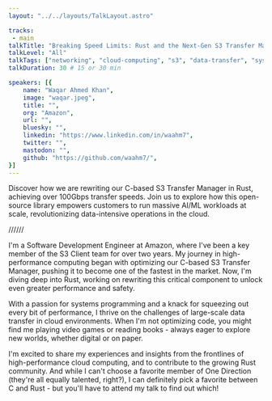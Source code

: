 ```yaml
---
layout: "../../layouts/TalkLayout.astro"

tracks: 
 - main
talkTitle: "Breaking Speed Limits: Rust and the Next-Gen S3 Transfer Manager"
talkLevel: "All"
talkTags: ["networking", "cloud-computing", "s3", "data-transfer", "systems-programming", "c-to-rust", "optimization", "rust", "performance"]
talkDuration: 30 # 15 or 30 min

speakers: [{
    name: "Waqar Ahmed Khan",
    image: "waqar.jpeg",
    title: "",
    org: "Amazon",
    url: "",
    bluesky: "",
    linkedin: "https://www.linkedin.com/in/waahm7",
    twitter: "",
    mastodon: "",
    github: "https://github.com/waahm7/",
}]
---
```


Discover how we are rewriting our C-based S3 Transfer Manager in Rust, achieving over 100Gbps transfer speeds. Join us to explore how this open-source library empowers customers to run massive AI/ML workloads at scale, revolutionizing data-intensive operations in the cloud.

////// <!-- sepatator between abstract and bio -->

I'm a Software Development Engineer at Amazon, where I've been a key member of the S3 Client team for over two years. My journey in high-performance computing began with optimizing our C-based S3 Transfer Manager, pushing it to become one of the fastest in the market. Now, I'm diving deep into Rust, working on rewriting this critical component to unlock even greater performance and safety.

With a passion for systems programming and a knack for squeezing out every bit of performance, I thrive on the challenges of large-scale data transfer in cloud environments. When I'm not optimizing code, you might find me playing video games or reading books - always eager to explore new worlds, whether digital or on paper.

I'm excited to share my experiences and insights from the frontlines of high-performance cloud computing, and to contribute to the growing Rust community. And while I can't choose a favorite member of One Direction (they're all equally talented, right?), I can definitely pick a favorite between C and Rust - but you'll have to attend my talk to find out which!


